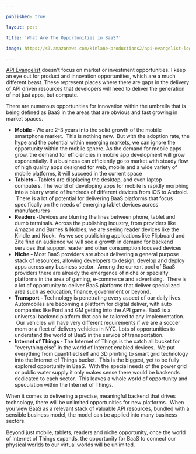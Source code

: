 ---
published: true
layout: post
title: 'What Are The Opportunities in BaaS?'
image: https://s3.amazonaws.com/kinlane-productions2/api-evangelist-logos/api-evangelist-butterfly-vertical.png
---

<p><a href="http://apievangelist.com">API Evangelist</a> doesn't focus on market or investment opportunities. I keep an eye out for product and innovation opportunities, which are a much different beast. These represent places where there are gaps in the delivery of API driven resources that developers will need to deliver the generation of not just apps, but compute.
<p>There are numerous opportunities for innovation within the umbrella that is being defined as BaaS in the areas that are obvious and fast growing in market spaces.
<ul>
<li><strong>Mobile -&nbsp;</strong>We are 2-3 years into the solid growth of the mobile smartphone market. &nbsp;This is nothing new. &nbsp;But with the adoption rate, the hype and the potential within emerging markets, we can ignore the opportunity within the mobile sphere. As the demand for mobile apps grow, the demand for efficiencies in mobile app development will grow exponentially. If a business can efficiently go to market with steady flow of high quality apps designed for web, mobile and a wide variety of mobile platforms, it will succeed in the current space</li>
<li><strong>Tablets -&nbsp;</strong>Tablets are displacing the desktop, and even laptop computers. The world of developing apps for mobile is rapidly morphing into a blurry world of hundreds of different devices from iOS to Android. &nbsp;There is a lot of potential for delivering BaaS platforms that focus specifically on the needs of emerging tablet devices across manufacturers</li>
<li><strong>Readers -</strong>Devices are blurring the lines between phone, tablet and dumb terminals. Across the publishing industry, from providers like Amazon and Barnes &amp; Nobles, we are seeing reader devices like the Kindle and Nook. &nbsp;As we see publishing applications like Flipboard and Zite find an audience we will see a growth in demand for backend services that support reader and other consumption focused devices</li>
<li><strong>Niche -&nbsp;</strong>Most BaaS providers are about delivering a general purpose stack of resources, allowing developers to design, develop and deploy apps across any business sector. &nbsp;Among the current pool of BaaS providers there are already the emergence of niche or specialty platforms in the area of gaming, e-commerce and advertising. &nbsp;There is a lot of opportunity to deliver BaaS platforms that deliver specialized area such as education, finance, government or beyond.</li>
<li><strong>Transport -&nbsp;</strong>Technology is penetrating every aspect of our daily lives. Automobiles are becoming a platform for digital deliver, with auto companies like Ford and GM getting into the API game. BaaS is a universal backend platform that can be tailored to any implementation. &nbsp;Our vehicles will have very different requirements if we are a soccer mom or a fleet of delivery vehicles in NYC. Lots of opportunities to understand the world of BaaS in the service of transportation.</li>
<li><strong>Internet of Things -&nbsp;</strong>The Internet of Things is the catch all bucket for "everything else" in the world of Internet enabled devices. &nbsp;We put everything from quantified self and 3D printing to smart grid technology into the Internet of Things bucket. &nbsp;This is the biggest, yet to be fully explored opportunity in BaaS. &nbsp;With the special needs of the power grid or public water supply it only makes sense there would be backends dedicated to each sector. &nbsp;This leaves a whole world of opportunity and speculation within the Internet of Things.</li>
</ul>
<p>When it comes to delivering a precise, meaningful backend that drives technology, there will be unlimited opportunities for new platforms. &nbsp;When you view BaaS as a relevant stack of valuable API resources, bundled with a sensible business model, the model can be applied into many business sectors.
<p>Beyond just mobile, tablets, readers and niche opportunity, once the world of Internet of Things expands, the opportunity for BaaS to connect our physical worlds to our virtual worlds will be unlimited.

